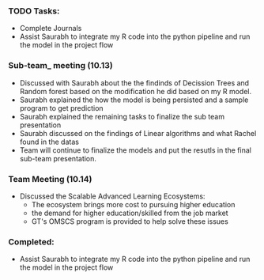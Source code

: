 ### TODO Tasks:
   - Complete Journals
   - Assist Saurabh to integrate my R code into the python pipeline and run the model in the project flow 
 
### Sub-team_ meeting (10.13)
   - Discussed with Saurabh about the the findinds of Decission Trees and Random forest based on the modification he did based on my R model.
   - Saurabh explained the how the model is being persisted and a sample program to get prediction
   - Saurabh explained the remaining tasks to finalize the sub team presentation
   - Saurabh discussed on the findings of Linear algorithms and what Rachel found in the datas
   - Team will continue to finalize the models and put the resutls in the final sub-team presentation.
### Team Meeting (10.14)
   - Discussed the Scalable Advanced Learning Ecosystems:
      - The ecosystem brings more cost to pursuing higher education
      - the demand for higher education/skilled from the job market
      - GT's OMSCS program is provided to help solve these issues
### Completed:
   - Assist Saurabh to integrate my R code into the python pipeline and run the model in the project flow 
